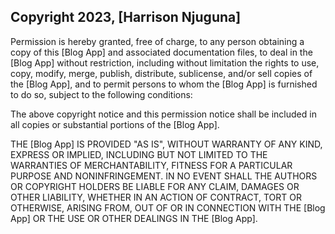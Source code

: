 ## Copyright 2023, [Harrison Njuguna]

Permission is hereby granted, free of charge, to any person obtaining a copy of this [Blog App] and associated documentation files, to deal in the [Blog App] without restriction, including without limitation the rights to use, copy, modify, merge, publish, distribute, sublicense, and/or sell copies of the [Blog App], and to permit persons to whom the [Blog App] is furnished to do so, subject to the following conditions:

The above copyright notice and this permission notice shall be included in all copies or substantial portions of the [Blog App].

THE [Blog App] IS PROVIDED "AS IS", WITHOUT WARRANTY OF ANY KIND, EXPRESS OR IMPLIED, INCLUDING BUT NOT LIMITED TO THE WARRANTIES OF MERCHANTABILITY, FITNESS FOR A PARTICULAR PURPOSE AND NONINFRINGEMENT. IN NO EVENT SHALL THE AUTHORS OR COPYRIGHT HOLDERS BE LIABLE FOR ANY CLAIM, DAMAGES OR OTHER LIABILITY, WHETHER IN AN ACTION OF CONTRACT, TORT OR OTHERWISE, ARISING FROM, OUT OF OR IN CONNECTION WITH THE [Blog App] OR THE USE OR OTHER DEALINGS IN THE [Blog App].

